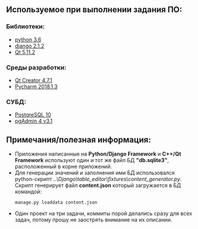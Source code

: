 ## Используемое при выполнении задания ПО:

### Библиотеки:

* [python 3.6](https://www.python.org/downloads/release/python-360/)
* [django 2.1.2](https://www.djangoproject.com/download/)
* [Qt 5.11.2](https://www.qt.io/download)

### Среды разработки:

* [Qt Creator 4.7.1](https://www.qt.io/download)
* [Pycharm 2018.1.3](https://www.jetbrains.com/pycharm/)


### СУБД:
* [PostgreSQL 10](https://www.postgresql.org/download/windows/)
* [pgAdmin 4 v3.1](https://www.postgresql.org/ftp/pgadmin/pgadmin4/v3.1/windows/)


## Примечания/полезная информация:

* Приложения написанные на **Python/Django Framework** и **C++/Qt Framework** используют один и тот же файл БД **"db.sqlite3"**, расположенный в корне приложений.
* Для генерации значений и заполнения ими БД использовался python-скрипт *..\Django\table_editor\fixtures\content_generator.py*. Скрипт генерирует файл **content.json** который загружается в БД командой:
  ```
  manage.py loaddata content.json
  ```
* Один проект на три задачи, коммиты порой делались сразу для всех задач, потому прошу не заострять внимание на их описании.

